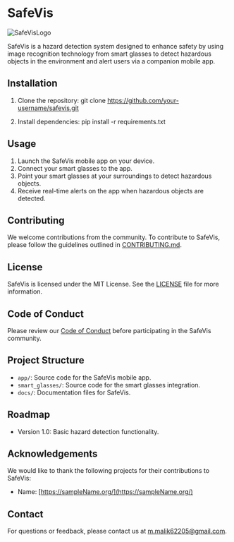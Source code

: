 # SafeVis

![SafeVisLogo](https://github.com/m-malik622/SafeVis/assets/144081337/333f1d09-ccae-4f03-b65b-b81ead2dc01c)


SafeVis is a hazard detection system designed to enhance safety by using image recognition technology from smart glasses to detect hazardous objects in the environment and alert users via a companion mobile app.

## Installation

1. Clone the repository:
git clone https://github.com/your-username/safevis.git

2. Install dependencies:
pip install -r requirements.txt


## Usage

1. Launch the SafeVis mobile app on your device.
2. Connect your smart glasses to the app.
3. Point your smart glasses at your surroundings to detect hazardous objects.
4. Receive real-time alerts on the app when hazardous objects are detected.

## Contributing

We welcome contributions from the community. To contribute to SafeVis, please follow the guidelines outlined in [CONTRIBUTING.md](CONTRIBUTING.md).

## License

SafeVis is licensed under the MIT License. See the [LICENSE](LICENSE) file for more information.

## Code of Conduct

Please review our [Code of Conduct](CODE_OF_CONDUCT.md) before participating in the SafeVis community.

## Project Structure

- `app/`: Source code for the SafeVis mobile app.
- `smart_glasses/`: Source code for the smart glasses integration.
- `docs/`: Documentation files for SafeVis.

## Roadmap

- Version 1.0: Basic hazard detection functionality.

## Acknowledgements

We would like to thank the following projects for their contributions to SafeVis:
- Name: [https://sampleName.org/](https://sampleName.org/)

## Contact

For questions or feedback, please contact us at [m.malik62205@gmail.com](mailto:m.malik62205@gmail.com).

